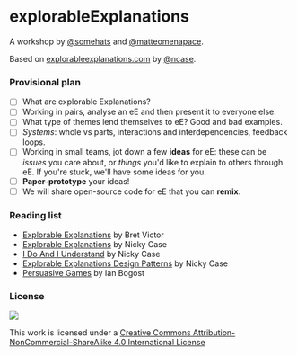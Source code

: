 # explorableExplanations

A workshop by [@somehats](https://github.com/SomeHats) and [@matteomenapace](https://github.com/matteomenapace).

Based on [explorableexplanations.com](http://explorableexplanations.com/) by [@ncase](https://github.com/ncase).

### Provisional plan

- [ ] What are explorable Explanations?
- [ ] Working in pairs, analyse an eE and then present it to everyone else.
- [ ] What type of themes lend themselves to eE? Good and bad examples.
- [ ] *Systems*: whole vs parts, interactions and interdependencies, feedback loops.
- [ ] Working in small teams, jot down a few **ideas** for eE: these can be *issues* you care about, or *things* you'd like to explain to others through eE. If you're stuck, we'll have some ideas for you.
- [ ] **Paper-prototype** your ideas!
- [ ] We will share open-source code for eE that you can **remix**.

### Reading list

* [Explorable Explanations](http://worrydream.com/ExplorableExplanations) by Bret Victor
* [Explorable Explanations](http://explorableexplanations.com/) by Nicky Case
* [I Do And I Understand](http://blog.ncase.me/i-do-and-i-understand/) by Nicky Case
* [Explorable Explanations Design Patterns](http://blog.ncase.me/explorable-explanations/) by Nicky Case
* [Persuasive Games](http://bogost.com/books/persuasive_games/) by Ian Bogost

<!-- 

TODO

- [ ] https://github.com/ncase/emoji-prototype
- [ ] Images from http://setosa.io
- [ ] Add images from paper-prototyping

-->


### License

[![](https://i.creativecommons.org/l/by-nc-sa/4.0/88x31.png)](http://creativecommons.org/licenses/by-nc-sa/4.0)

This work is licensed under a [Creative Commons Attribution-NonCommercial-ShareAlike 4.0 International License](http://creativecommons.org/licenses/by-nc-sa/4.0)
